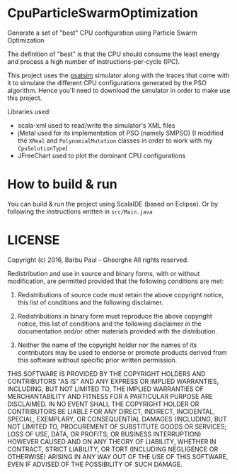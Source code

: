 CpuParticleSwarmOptimization
============================
Generate a set of "best" CPU configuration using Particle Swarm Optimization 

The definition of "best" is that the CPU should consume the least energy and process a high number of instructions-per-cycle (IPC).

This project uses the [psatsim](http://homepages.udayton.edu/~ttaha1/psatsim/) simulator along with 
the traces that come with it to simulate the different CPU configurations generated by the PSO algorithm.
Hence you'll need to download the simulator in order to make use this project.

Libraries used:

* scala-xml used to read/write the simulator's XML files
* jMetal used for its implementation of PSO (namely SMPSO) (I modified the `XReal` and `PolynomialMutation` classes in order to work with my `CpuSolutionType`)
* JFreeChart used to plot the dominant CPU configurations

How to build & run
==========
You can build & run the project using ScalaIDE (based on Eclipse).
Or by following the instructions written in `src/Main.java`

LICENSE
=======
Copyright (c) 2016, Barbu Paul - Gheorghe
All rights reserved.

Redistribution and use in source and binary forms, with or without modification, are permitted provided that the following conditions are met:

1. Redistributions of source code must retain the above copyright notice, this list of conditions and the following disclaimer.

2. Redistributions in binary form must reproduce the above copyright notice, this list of conditions and the following disclaimer in the documentation and/or other materials provided with the distribution.

3. Neither the name of the copyright holder nor the names of its contributors may be used to endorse or promote products derived from this software without specific prior written permission.

THIS SOFTWARE IS PROVIDED BY THE COPYRIGHT HOLDERS AND CONTRIBUTORS "AS IS" AND ANY EXPRESS OR IMPLIED WARRANTIES, INCLUDING, BUT NOT LIMITED TO, THE IMPLIED WARRANTIES OF MERCHANTABILITY AND FITNESS FOR A PARTICULAR PURPOSE ARE DISCLAIMED. IN NO EVENT SHALL THE COPYRIGHT HOLDER OR CONTRIBUTORS BE LIABLE FOR ANY DIRECT, INDIRECT, INCIDENTAL, SPECIAL, EXEMPLARY, OR CONSEQUENTIAL DAMAGES (INCLUDING, BUT NOT LIMITED TO, PROCUREMENT OF SUBSTITUTE GOODS OR SERVICES; LOSS OF USE, DATA, OR PROFITS; OR BUSINESS INTERRUPTION) HOWEVER CAUSED AND ON ANY THEORY OF LIABILITY, WHETHER IN CONTRACT, STRICT LIABILITY, OR TORT (INCLUDING NEGLIGENCE OR OTHERWISE) ARISING IN ANY WAY OUT OF THE USE OF THIS SOFTWARE, EVEN IF ADVISED OF THE POSSIBILITY OF SUCH DAMAGE.
